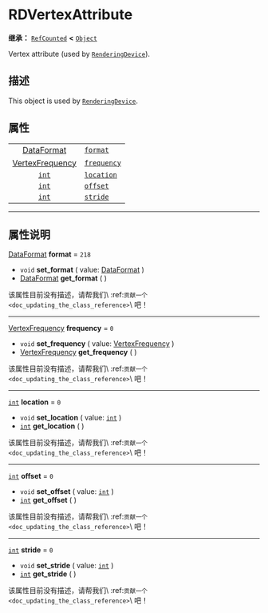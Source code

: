 <!-- ⚠ 请勿编辑本文件 ⚠ -->
<!-- 本文档使用脚本从 WeDot 引擎源码仓库生成。 -->
<!-- 生成脚本：https://github.com/WeDot-Engine/WeDot/tree/4.3/doc/tools/make_md.py； -->
<!-- 原文件：https://github.com/WeDot-Engine/WeDot/tree/4.3/doc/classes/RDVertexAttribute.xml。 -->

<div id="_class_rdvertexattribute"></div>

# RDVertexAttribute

**继承：** [`RefCounted`](class_refcounted.md) **<** [`Object`](class_object.md)

Vertex attribute (used by [`RenderingDevice`](class_renderingdevice.md)).

## 描述

This object is used by [`RenderingDevice`](class_renderingdevice.md).

## 属性

|||
|:-:|:--|
| [DataFormat](#enum_renderingdevice_dataformat)           | [`format`](class_rdvertexattribute.md#class_rdvertexattribute_property_format)       | ``218`` |
| [VertexFrequency](#enum_renderingdevice_vertexfrequency) | [`frequency`](class_rdvertexattribute.md#class_rdvertexattribute_property_frequency) | ``0``   |
| [`int`](class_int.md)                                    | [`location`](class_rdvertexattribute.md#class_rdvertexattribute_property_location)   | ``0``   |
| [`int`](class_int.md)                                    | [`offset`](class_rdvertexattribute.md#class_rdvertexattribute_property_offset)       | ``0``   |
| [`int`](class_int.md)                                    | [`stride`](class_rdvertexattribute.md#class_rdvertexattribute_property_stride)       | ``0``   |

<!-- rst-class:: classref-section-separator -->

---

## 属性说明

<div id="_class_rdvertexattribute_property_format"></div>

[DataFormat](#enum_renderingdevice_dataformat) **format** = ``218`` <div id="class_rdvertexattribute_property_format"></div>

- `void` **set_format** ( value: [DataFormat](#enum_renderingdevice_dataformat) )
- [DataFormat](#enum_renderingdevice_dataformat) **get_format** ( )

该属性目前没有描述，请帮我们\ :ref:`贡献一个 <doc_updating_the_class_reference>`\ 吧！

<!-- rst-class:: classref-item-separator -->

---

<div id="_class_rdvertexattribute_property_frequency"></div>

[VertexFrequency](#enum_renderingdevice_vertexfrequency) **frequency** = ``0`` <div id="class_rdvertexattribute_property_frequency"></div>

- `void` **set_frequency** ( value: [VertexFrequency](#enum_renderingdevice_vertexfrequency) )
- [VertexFrequency](#enum_renderingdevice_vertexfrequency) **get_frequency** ( )

该属性目前没有描述，请帮我们\ :ref:`贡献一个 <doc_updating_the_class_reference>`\ 吧！

<!-- rst-class:: classref-item-separator -->

---

<div id="_class_rdvertexattribute_property_location"></div>

[`int`](class_int.md) **location** = ``0`` <div id="class_rdvertexattribute_property_location"></div>

- `void` **set_location** ( value: [`int`](class_int.md) )
- [`int`](class_int.md) **get_location** ( )

该属性目前没有描述，请帮我们\ :ref:`贡献一个 <doc_updating_the_class_reference>`\ 吧！

<!-- rst-class:: classref-item-separator -->

---

<div id="_class_rdvertexattribute_property_offset"></div>

[`int`](class_int.md) **offset** = ``0`` <div id="class_rdvertexattribute_property_offset"></div>

- `void` **set_offset** ( value: [`int`](class_int.md) )
- [`int`](class_int.md) **get_offset** ( )

该属性目前没有描述，请帮我们\ :ref:`贡献一个 <doc_updating_the_class_reference>`\ 吧！

<!-- rst-class:: classref-item-separator -->

---

<div id="_class_rdvertexattribute_property_stride"></div>

[`int`](class_int.md) **stride** = ``0`` <div id="class_rdvertexattribute_property_stride"></div>

- `void` **set_stride** ( value: [`int`](class_int.md) )
- [`int`](class_int.md) **get_stride** ( )

该属性目前没有描述，请帮我们\ :ref:`贡献一个 <doc_updating_the_class_reference>`\ 吧！

[^virtual]: 本方法通常需要用户覆盖才能生效。
[^const]: 本方法无副作用，不会修改该实例的任何成员变量。
[^vararg]: 本方法除了能接受在此处描述的参数外，还能够继续接受任意数量的参数。
[^constructor]: 本方法用于构造某个类型。
[^static]: 调用本方法无需实例，可直接使用类名进行调用。
[^operator]: 本方法描述的是使用本类型作为左操作数的有效运算符。
[^bitfield]: 这个值是由下列位标志构成位掩码的整数。
[^void]: 无返回值。
